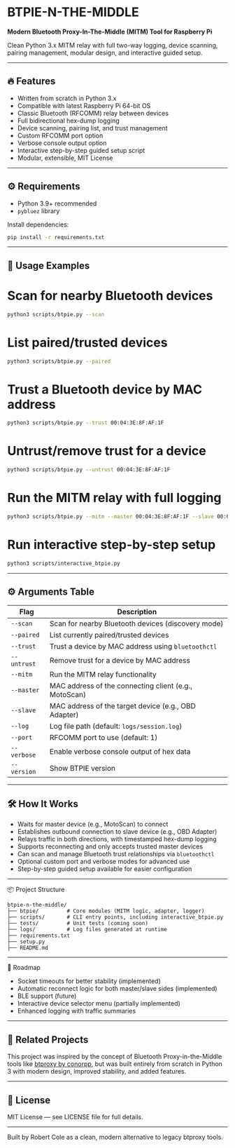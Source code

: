 # BTPIE-N-THE-MIDDLE

**Modern Bluetooth Proxy-In-The-Middle (MITM) Tool for Raspberry Pi**

Clean Python 3.x MITM relay with full two-way logging, device scanning, pairing management, modular design, and interactive guided setup.

---

## 🔥 Features

- Written from scratch in Python 3.x
- Compatible with latest Raspberry Pi 64-bit OS
- Classic Bluetooth (RFCOMM) relay between devices
- Full bidirectional hex-dump logging
- Device scanning, pairing list, and trust management
- Custom RFCOMM port option
- Verbose console output option
- Interactive step-by-step guided setup script
- Modular, extensible, MIT License

---

## ⚙️ Requirements

- Python 3.9+ recommended
- `pybluez` library

Install dependencies:

```bash
pip install -r requirements.txt
```

---

## 🚀 Usage Examples

# Scan for nearby Bluetooth devices
```bash
python3 scripts/btpie.py --scan
```
# List paired/trusted devices
```bash
python3 scripts/btpie.py --paired
```
# Trust a Bluetooth device by MAC address
```bash
python3 scripts/btpie.py --trust 00:04:3E:8F:AF:1F
```
# Untrust/remove trust for a device
```bash
python3 scripts/btpie.py --untrust 00:04:3E:8F:AF:1F
```
# Run the MITM relay with full logging
```bash
python3 scripts/btpie.py --mitm --master 00:04:3E:8F:AF:1F --slave 00:02:1E:8F:AF:3F --log logs/session.log --port 1 --verbose
```
# Run interactive step-by-step setup
```bash
python3 scripts/interactive_btpie.py
```

---

## ⚙️ Arguments Table

| Flag         | Description                                           |
|--------------|-------------------------------------------------------|
| `--scan`     | Scan for nearby Bluetooth devices (discovery mode)    |
| `--paired`   | List currently paired/trusted devices                 |
| `--trust`    | Trust a device by MAC address using `bluetoothctl`    |
| `--untrust`  | Remove trust for a device by MAC address              |
| `--mitm`     | Run the MITM relay functionality                      |
| `--master`   | MAC address of the connecting client (e.g., MotoScan) |
| `--slave`    | MAC address of the target device (e.g., OBD Adapter)  |
| `--log`      | Log file path (default: `logs/session.log`)           |
| `--port`     | RFCOMM port to use (default: 1)                       |
| `--verbose`  | Enable verbose console output of hex data             |
| `--version`  | Show BTPIE version                                    |

---

## 🛠 How It Works

* Waits for master device (e.g., MotoScan) to connect
* Establishes outbound connection to slave device (e.g., OBD Adapter)
* Relays traffic in both directions, with timestamped hex-dump logging
* Supports reconnecting and only accepts trusted master devices
* Can scan and manage Bluetooth trust relationships via `bluetoothctl`
* Optional custom port and verbose modes for advanced use
* Step-by-step guided setup available for easier configuration

---

📦 Project Structure
```text
btpie-n-the-middle/
├── btpie/         # Core modules (MITM logic, adapter, logger)
├── scripts/       # CLI entry points, including interactive_btpie.py
├── tests/         # Unit tests (coming soon)
├── logs/          # Log files generated at runtime
├── requirements.txt
├── setup.py
├── README.md
```
---

🧭 Roadmap

* Socket timeouts for better stability (implemented)
* Automatic reconnect logic for both master/slave sides (implemented)
* BLE support (future)
* Interactive device selector menu (partially implemented)
* Enhanced logging with traffic summaries

---

## 🔗 Related Projects

This project was inspired by the concept of Bluetooth Proxy-in-the-Middle tools like [btproxy by conorpp](https://github.com/conorpp/btproxy), but was built entirely from scratch in Python 3 with modern design, improved stability, and added features.

---

## 📄 License

MIT License — see LICENSE file for full details.

---
Built by Robert Cole as a clean, modern alternative to legacy btproxy tools.
